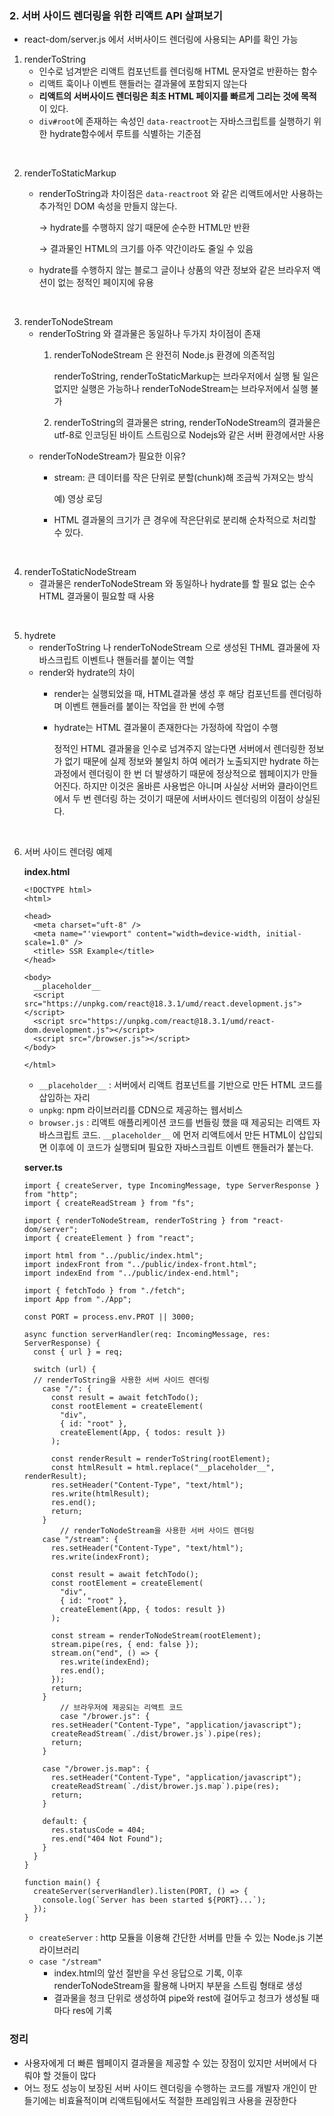 ### 2. 서버 사이드 렌더링을 위한 리액트 API 살펴보기

- react-dom/server.js 에서 서버사이드 렌더링에 사용되는 API를 확인 가능

1. renderToString
    - 인수로 넘겨받은 리액트 컴포넌트를 렌더링해 HTML 문자열로 반환하는 함수
    - 리액트 훅이나 이벤트 핸들러는 결과물에 포함되지 않는다
    - **리액트의 서버사이드 렌더링은 최초 HTML 페이지를 빠르게 그리는 것에 목적**이 있다.
    - `div#root`에 존재하는 속성인 `data-reactroot`는 자바스크립트를 실행하기 위한 hydrate함수에서 루트를 식별하는 기준점

<br />

2. renderToStaticMarkup
    - renderToString과 차이점은 `data-reactroot` 와 같은 리액트에서만 사용하는 추가적인 DOM 속성을 만들지 않는다.
        
        → hydrate를 수행하지 않기 때문에 순수한 HTML만 반환
        
        → 결과물인 HTML의 크기를 아주 약간이라도 줄일 수 있음
        
    - hydrate를 수행하지 않는 블로그 글이나 상품의 약관 정보와 같은 브라우저 액션이 없는 정적인 페이지에 유용

<br />

    
3. renderToNodeStream
    - renderToString 와 결과물은 동일하나 두가지 차이점이 존재
        1. renderToNodeStream 은 완전히 Node.js 환경에 의존적임
            
            renderToString, renderToStaticMarkup는 브라우저에서 실행 될 일은 없지만 실행은 가능하나 renderToNodeStream는 브라우저에서 실행 불가
            
        2. renderToString의 결과물은 string, renderToNodeStream의 결과물은 utf-8로 인코딩된 바이트 스트림으로 Nodejs와 같은 서버 환경에서만 사용
    - renderToNodeStream가 필요한 이유?
        - stream: 큰 데이터를 작은 단위로 분할(chunk)해 조금씩 가져오는 방식
            
            예) 영상 로딩            
        - HTML 결과물의 크기가 큰 경우에 작은단위로 분리해 순차적으로 처리할 수 있다.

<br />

    
4. renderToStaticNodeStream
    - 결과물은 renderToNodeStream 와 동일하나 hydrate를 할 필요 없는 순수 HTML 결과물이 필요할 때 사용

<br />


5. hydrete
    - renderToString 나 renderToNodeStream 으로 생성된 THML 결과물에 자바스크립트 이벤트나 핸들러를 붙이는 역할
    - render와 hydrate의 차이
        - render는 실행되었을 때, HTML결과물 생성 후 해당 컴포넌트를 렌더링하며 이벤트 핸들러를 붙이는 작업을 한 번에 수행
        - hydrate는 HTML 결과물이 존재한다는 가정하에 작업이 수행
            
            정적인 HTML 결과물을 인수로 넘겨주지 않는다면 서버에서 렌더링한 정보가 없기 때문에 실제 정보와 불일치 하여 에러가 노출되지만 hydrate 하는 과정에서 렌더링이 한 번 더 발생하기 때문에 정상적으로 웹페이지가 만들어진다. 하지만 이것은 올바른 사용법은 아니며 사실상 서버와 클라이언트에서 두 번 렌더링 하는 것이기 때문에 서버사이드 렌더링의 이점이 상실된다.
            

<br />


6. 서버 사이드 렌더링 예제

    **index.html**
    
    ```tsx
    <!DOCTYPE html>
    <html>
    
    <head>
      <meta charset="uft-8" />
      <meta name="'viewport" content="width=device-width, initial-scale=1.0" />
      <title> SSR Example</title>
    </head>
    
    <body>
      __placeholder__
      <script src="https://unpkg.com/react@18.3.1/umd/react.development.js"></script>
      <script src="https://unpkg.com/react@18.3.1/umd/react-dom.development.js"></script>
      <script src="/browser.js"></script>
    </body>
    
    </html>
    ```
    
    - `__placeholder__` : 서버에서 리액트 컴포넌트를 기반으로 만든 HTML 코드를 삽입하는 자리
    - `unpkg`: npm 라이브러리를 CDN으로 제공하는 웹서비스
    - `browser.js` : 리액트 애플리케이션 코드를 번들링 했을 때 제공되는 리액트 자바스크립트 코드. `__placeholder__` 에 먼저 리액트에서 만든 HTML이 삽입되면 이후에 이 코드가 실행되며 필요한 자바스크립트 이벤트 핸들러가 붙는다.
    
    **server.ts**
    
    ```tsx
    import { createServer, type IncomingMessage, type ServerResponse } from "http";
    import { createReadStream } from "fs";
    
    import { renderToNodeStream, renderToString } from "react-dom/server";
    import { createElement } from "react";
    
    import html from "../public/index.html";
    import indexFront from "../public/index-front.html";
    import indexEnd from "../public/index-end.html";
    
    import { fetchTodo } from "./fetch";
    import App from "./App";
    
    const PORT = process.env.PROT || 3000;
    
    async function serverHandler(req: IncomingMessage, res: ServerResponse) {
      const { url } = req;
    
      switch (url) {
      // renderToString을 사용한 서버 사이드 렌더링
        case "/": {
          const result = await fetchTodo();
          const rootElement = createElement(
            "div",
            { id: "root" },
            createElement(App, { todos: result })
          );
    
          const renderResult = renderToString(rootElement);
          const htmlResult = html.replace("__placeholder__", renderResult);
          res.setHeader("Content-Type", "text/html");
          res.write(htmlResult);
          res.end();
          return;
        }
    		// renderToNodeStream을 사용한 서버 사이드 렌더링
        case "/stream": {
          res.setHeader("Content-Type", "text/html");
          res.write(indexFront);
    
          const result = await fetchTodo();
          const rootElement = createElement(
            "div",
            { id: "root" },
            createElement(App, { todos: result })
          );
    
          const stream = renderToNodeStream(rootElement);
          stream.pipe(res, { end: false });
          stream.on("end", () => {
            res.write(indexEnd);
            res.end();
          });
          return;
        }
    		// 브라우저에 제공되는 리액트 코드
    		case "/brower.js": {
          res.setHeader("Content-Type", "application/javascript");
          createReadStream(`./dist/brower.js`).pipe(res);
          return;
        }
    		
        case "/brower.js.map": {
          res.setHeader("Content-Type", "application/javascript");
          createReadStream(`./dist/brower.js.map`).pipe(res);
          return;
        }
    
        default: {
          res.statusCode = 404;
          res.end("404 Not Found");
        }
      }
    }
    
    function main() {
      createServer(serverHandler).listen(PORT, () => {
        console.log(`Server has been started ${PORT}...`);
      });
    }
    
    ```
    
    - `createServer` : http 모듈을 이용해 간단한 서버를 만들 수 있는 Node.js 기본 라이브러리
    - `case "/stream"`
        - index.html의 앞선 절반을 우선 응답으로 기록, 이후 renderToNodeStream을 활용해 나머지 부분을 스트림 형태로 생성
        - 결과물을 청크 단위로 생성하여 pipe와 rest에 걸어두고 청크가 생성될 때마다 res에 기록

### 정리

- 사용자에게 더 빠른 웹페이지 결과물을 제공할 수 있는 장점이 있지만 서버에서 다뤄야 할 것들이 많다
- 어느 정도 성능이 보장된 서버 사이드 렌더링을 수행하는 코드를 개발자 개인이 만들기에는 비효율적이며 리액트팀에서도 적절한 프레임워크 사용을 권장한다
